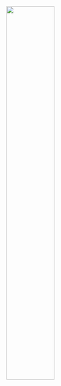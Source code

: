 <img src="https://github.com/Pierro55/REuse-Automatic-Filament-Welding-Machine/blob/main/Melting%20System/Images/technical%20drawing%20meltsystem.PNG" width=50% height=50%>
